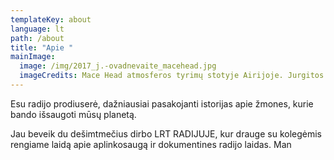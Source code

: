 ```yaml
---
templateKey: about
language: lt
path: /about
title: "Apie "
mainImage:
  image: /img/2017_j.-ovadnevaite_macehead.jpg
  imageCredits: Mace Head atmosferos tyrimų stotyje Airijoje. Jurgitos Ovadnevaitės nuotrauka
---
```

Esu radijo prodiuserė, dažniausiai pasakojanti istorijas apie žmones, kurie bando išsaugoti mūsų planetą.

Jau beveik du dešimtmečius dirbo LRT RADIJUJE, kur drauge su kolegėmis rengiame laidą apie aplinkosaugą ir dokumentines radijo laidas. Man